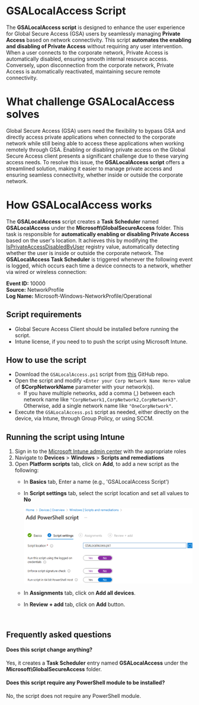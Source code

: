 # GSALocalAccess Script
The **GSALocalAccess script** is designed to enhance the user experience for Global Secure Access (GSA) users by seamlessly managing **Private Access** based on network connectivity. This script **automates the enabling and disabling of Private Access** without requiring any user intervention. When a user connects to the corporate network, Private Access is automatically disabled, ensuring smooth internal resource access. Conversely, upon disconnection from the corporate network, Private Access is automatically reactivated, maintaining secure remote connectivity.

# What challenge GSALocalAccess solves
Global Secure Access (GSA) users need the flexibility to bypass GSA and directly access private applications when connected to the corporate network while still being able to access these applications when working remotely through GSA. Enabling or disabling private access on the Global Secure Access client presents a significant challenge due to these varying access needs. To resolve this issue, the **GSALocalAccess script** offers a streamlined solution, making it easier to manage private access and ensuring seamless connectivity, whether inside or outside the corporate network.

# How GSALocalAccess works
The **GSALocalAccess** script creates a **Task Scheduler** named **GSALocalAccess** under the **Microsoft\GlobalSecureAccess** folder. This task is responsible for **automatically enabling or disabling Private Access** based on the user's location.
It achieves this by modifying the [IsPrivateAccessDisabledByUser](https://learn.microsoft.com/en-us/entra/global-secure-access/how-to-install-windows-client#disable-or-enable-private-access-on-the-client) registry value, automatically detecting whether the user is inside or outside the corporate network. The **GSALocalAccess Task Scheduler** is triggered whenever the following event is logged, which occurs each time a device connects to a network, whether via wired or wireless connection: <br>

<b>Event ID:</b> 10000<br>
<b>Source:</b> NetworkProfile<br>
<b>Log Name:</b> Microsoft-Windows-NetworkProfile/Operational

## Script requirements
- Global Secure Access Client should be installed before running the script.
- Intune license, if you need to to push the script using Microsoft Intune.

## How to use the script
- Download the `GSALocalAccess.ps1` script from [this](https://github.com/mzmaili/GSALocalAccess) GitHub repo.
- Open the script and modify `<Enter your Corp Network Name Here>` value of **$CorpNetworkName** parameter with your network(s).
   - If you have multiple networks, add a comma (,) between each network name like `"CorpNetwork1,CorpNetwork2,CorpNetwork3"`. Otherwise, add a single network name like `"OneCorpNetwork"`.
- Execute the `GSALocalAccess.ps1` script as needed, either directly on the device, via Intune, through Group Policy, or using SCCM.

## Running the script using Intune
1.	Sign in to the [Microsoft Intune admin center](https://intune.microsoft.com/) with the appropriate roles
2.	Navigate to **Devices** > **Windows** > **Scripts and remediations**
3. Open **Platform scripts** tab, click on **Add**, to add a new script as the following:
   - In **Basics** tab, Enter a name (e.g., 'GSALocalAccess Script')
   - In **Script settings** tab, select the script location and set all values to **No**
     
     ![Alt text](/media/Script_settings.png "Script_settings")
     
   - In **Assignments** tab, click on **Add all devices**.
   - In **Review + add** tab, click on **Add** button.

<br>

## Frequently asked questions
#### Does this script change anything?
Yes, it creates a **Task Scheduler** entry named **GSALocalAccess** under the **Microsoft\GlobalSecureAccess** folder.

#### Does this script require any PowerShell module to be installed?
No, the script does not require any PowerShell module.

<!--
## Manually: Run the script as an administrator
## Using Group Policy:

## User experience

-->

